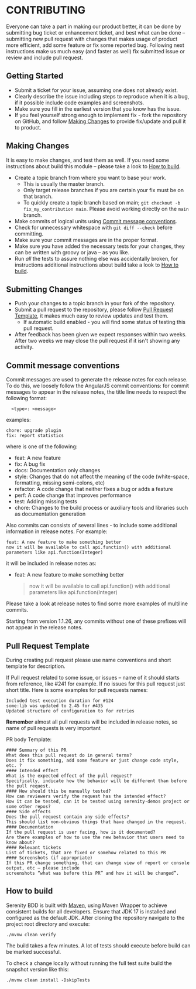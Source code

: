 # CONTRIBUTING 

Everyone can take a part in making our product better, it can be done by submitting bug ticket or enhancement ticket, and best what can be done – submitting new pull request with changes that makes usage of product more efficient, add some feature or fix some reported bug.  Following next instructions make us much easy (and faster as well) fix submitted issue or review and include pull request. 
## Getting Started
* Submit a ticket for your issue, assuming one does not already exist.
* Clearly describe the issue including steps to reproduce when it is a bug, if it possible include code examples and screenshots.
* Make sure you fill in the earliest version that you know has the issue.
* If you feel yourself strong enough to implement fix - fork the repository on GitHub, and follow [Making Changes](#making_changes) to provide fix/update and pull it to product.

## <a name="making_changes"></a> Making Changes

It is easy to make changes, and test them as well. If you need some instructions about build this module – please take a look to [How to build](#how_to_build). 
* Create a topic branch from where you want to base your work.
  * This is usually the master branch.
  * Only target release branches if you are certain your fix must be on that
    branch.
  * To quickly create a topic branch based on main; `git checkout -b
    fix_my_contribution main`. Please avoid working directly on the
    `main` branch. 
* Make commits of logical units using [Commit message conventions](#commit_message_conventions).
* Check for unnecessary whitespace with `git diff --check` before committing.
* Make sure your commit messages are in the proper format.
* Make sure you have added the necessary tests for your changes, they can be written with groovy or java – as you like.
* Run _all_ the tests to assure nothing else was accidentally broken, for instructions additional instructions about build take a look to [How to build](#how_to_build).

## <a name="submitting_changes"></a> Submitting Changes
* Push your changes to a topic branch in your fork of the repository.
* Submit a pull request to the repository, please follow [Pull Request Template](#pull_request_template), it makes much easy to review updates and test them.
  * If automatic build enabled - you will find some status of testing this pull request. 
* After feedback has been given we expect responses within two weeks. After two  weeks we may close the pull request if it isn't showing any activity.

## <a name="commit_message_conventions"></a> Commit message conventions
Commit messages are used to generate the release notes for each release. To do this, we loosely follow the AngularJS commit conventions: for commit messages to appear in the release notes, the title line needs to respect the following format:
```
  <type>: <message>
```
examples:
```
chore: upgrade plugin
fix: report statistics
```
where <type> is one of the following:
  - feat: A new feature
  - fix: A bug fix
  - docs: Documentation only changes
  - style: Changes that do not affect the meaning of the code (white-space, formatting, missing semi-colons, etc)
  - refactor: A code change that neither fixes a bug or adds a feature
  - perf: A code change that improves performance
  - test: Adding missing tests
  - chore: Changes to the build process or auxiliary tools and libraries such as documentation generation
  
Also commits can consists of several lines - to include some additional information in release notes. For example:
```  
feat: A new feature to make something better
now it will be available to call api.function() with additional parameters like api.function(Integer)
```
it will be included in release notes as:

 - feat: A new feature to make something better
     
     > now it will be available to call api.function() with additional parameters like api.function(Integer)

Please take a look at release notes to find some more examples of multiline commits. 
  
Starting from version 1.1.26, any commits without one of these prefixes will not appear in the release notes.

## <a name="pull_request_template"></a> Pull Request Template
During creating pull request please use name conventions and short template for description. 

If Pull request related to some issue, or issues – name of it should starts from reference, like #241 for example. If no issues for this pull request just short title. Here is some examples for pull requests names:
```
Included test execution duration for #124
some:lib was updated to 2.45 for #435
Updated structure of configuration to for retries
```
**Remember**
almost all pull requests will be included in release notes, so name of pull requests is very important

PR body Template:

```
#### Summary of this PR
What does this pull request do in general terms? 
Does it fix something, add some feature or just change code style, etc. ? 
#### Intended effect
What is the expected effect of the pull request? 
Specifically, indicate how the behavior will be different than before the pull request.
#### How should this be manually tested?
How can reviewers verify the request has the intended effect?  
How it can be tested, can it be tested using serenity-demos project or some other repos? 
#### Side effects
Does the pull request contain any side effects? 
This should list non-obvious things that have changed in the request.
#### Documentation
If the pull request is user facing, how is it documented?
Are there examples of how to use the new behavior that users need to know about?
#### Relevant tickets
List of tickets, that are fixed or somehow related to this PR
#### Screenshots (if appropriate)
If this PR change something, that can change view of report or console output, etc – please include 
screenshots “what was before this PR” and how it will be changed”. 

```

## <a name="how_to_build"></a> How to build

Serenity BDD is built with [Maven](http://maven.apache.org), using Maven Wrapper to achieve consistent builds for all developers.
Ensure that JDK 17 is installed and configured as the default JDK.
After cloning the repository navigate to the project root directory and execute:
```
./mvnw clean verify
```
The build takes a few minutes. A lot of tests should execute before build can be marked successful.

To check a change locally without running the full test suite build the snapshot version like this:

```
./mvnw clean install -DskipTests
```
